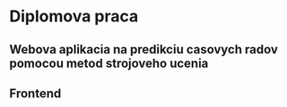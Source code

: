 <h1>Diplomova praca</h1>
<h2>Webova aplikacia na predikciu casovych radov pomocou metod strojoveho ucenia</h2>
<h2>Frontend</h2>